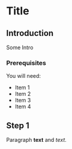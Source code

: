 # Title 

## Introduction

Some Intro

### Prerequisites

You will need:

- Item 1
- Item 2
- Item 3
- Item 4

## Step 1

Paragraph **text** and _text_.
